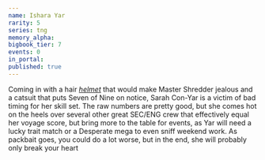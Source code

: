 ```yaml
---
name: Ishara Yar
rarity: 5
series: tng
memory_alpha:
bigbook_tier: 7
events: 0
in_portal:
published: true
---
```


Coming in with a hair [_helmet_](https://www.youtube.com/watch?v=RI0i_tL-8aU&t=51) that would make Master Shredder jealous and a catsuit that puts Seven of Nine on notice, Sarah Con-Yar is a victim of bad timing for her skill set. The raw numbers are pretty good, but she comes hot on the heels over several other great SEC/ENG crew that effectively equal her voyage score, but bring more to the table for events, as Yar will need a lucky trait match or a Desperate mega to even sniff weekend work. As packbait goes, you could do a lot worse, but in the end, she will probably only break your heart
